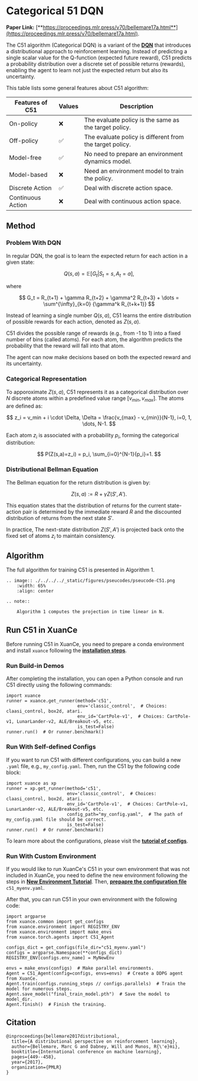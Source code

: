 # Categorical 51 DQN

**Paper Link:** [**https://proceedings.mlr.press/v70/bellemare17a.html**](https://proceedings.mlr.press/v70/bellemare17a.html).

The C51 algorithm (Categorical DQN) is a variant of the 
[**DQN**](./dqn_agent.md) 
that introduces a distributional approach to reinforcement learning. 
Instead of predicting a single scalar value for the Q-function (expected future reward), 
C51 predicts a probability distribution over a discrete set of possible returns (rewards), 
enabling the agent to learn not just the expected return but also its uncertainty.

This table lists some general features about C51 algorithm:

| Features of C51   | Values | Description                                              |
|-------------------|--------|----------------------------------------------------------|
| On-policy         | ❌      | The evaluate policy is the same as the target policy.    |
| Off-policy        | ✅      | The evaluate policy is different from the target policy. | 
| Model-free        | ✅      | No need to prepare an environment dynamics model.        | 
| Model-based       | ❌      | Need an environment model to train the policy.           | 
| Discrete Action   | ✅      | Deal with discrete action space.                         |   
| Continuous Action | ❌      | Deal with continuous action space.                       |

## Method

### Problem With DQN

In regular DQN, the goal is to learn the expected return for each action in a given state:

$$
Q(s, a) = \mathbb{E}[G_t | S_t=s, A_t=a],
$$

where

$$
G_t = R_{t+1} + \gamma R_{t+2} + \gamma^2 R_{t+3} + \dots = \sum^{\infty}_{k=0} {\gamma^k R_{t+k+1}}
$$

Instead of learning a single number $Q(s, a)$, 
C51 learns the entire distribution of possible rewards for each action, denoted as $Z(s, a)$.

C51 divides the possible range of rewards (e.g., from -1 to 1) into a fixed number of bins (called atoms).
For each atom, the algorithm predicts the probability that the reward will fall into that atom. 

The agent can now make decisions based on both the expected reward and its uncertainty.

### Categorical Representation

To apporoximate $Z(s, a)$, C51 represents it as a categorical distribution over $N$ discrete atoms 
within a predefined value range $[v_{min}, v_{max}]$. The atoms are defined as:

$$
z_i = v_min + i \cdot \Delta, \Delta = \frac{v_{max} - v_{min}}{N-1}, i=0, 1, \dots, N-1.
$$

Each atom $z_i$ is associated with a probability $p_i$, forming the categorical distribution:

$$
P(Z(s,a)=z_i) = p_i, \sum_{i=0}^{N-1}{p_i}=1.
$$

### Distributional Bellman Equation

The Bellman equation for the return distribution is given by:

$$
Z(s, a) := R + \gamma Z(S', A').
$$

This equation states that the distribution of returns for the current state-action pair is determined 
by the immediate reward $R$ and the discounted distribution of returns from the next state $S'$.

In practice, The next-state distribution $Z(S', A')$ is projected back onto the fixed set of atoms $z_i$ to maintain consistency.

## Algorithm

The full algorithm for training C51 is presented in Algorithm 1.

```{eval-rst}
.. image:: ./../../../_static/figures/pseucodes/pseucode-C51.png
    :width: 65%
    :align: center
    
.. note::

    Algorithm 1 computes the projection in time linear in N.
```

## Run C51 in XuanCe

Before running C51 in XuanCe, you need to prepare a conda environment and install ``xuance`` following 
the [**installation steps**](./../../usage/installation.rst#install-xuance).

### Run Build-in Demos

After completing the installation, you can open a Python console and run C51 directly using the following commands:

```python3
import xuance
runner = xuance.get_runner(method='c51',
                           env='classic_control',  # Choices: claasi_control, box2d, atari.
                           env_id='CartPole-v1',  # Choices: CartPole-v1, LunarLander-v2, ALE/Breakout-v5, etc.
                           is_test=False)
runner.run()  # Or runner.benchmark()
```

### Run With Self-defined Configs

If you want to run C51 with different configurations, you can build a new ``.yaml`` file, e.g., ``my_config.yaml``.
Then, run the C51 by the following code block:

```python3
import xuance as xp
runner = xp.get_runner(method='c51',
                       env='classic_control',  # Choices: claasi_control, box2d, atari.
                       env_id='CartPole-v1',  # Choices: CartPole-v1, LunarLander-v2, ALE/Breakout-v5, etc.
                       config_path="my_config.yaml",  # The path of my_config.yaml file should be correct.
                       is_test=False)
runner.run()  # Or runner.benchmark()
```

To learn more about the configurations, please visit the 
[**tutorial of configs**](./../../configs/configuration_examples.rst).

### Run With Custom Environment

If you would like to run XuanCe's C51 in your own environment that was not included in XuanCe, 
you need to define the new environment following the steps in 
[**New Environment Tutorial**](./../../usage/custom_env/custom_drl_env.rst).
Then, [**prepapre the configuration file**](./../../usage/custom_env/custom_drl_env.rst#step-2-create-the-config-file-and-read-the-configurations) 
 ``c51_myenv.yaml``.

After that, you can run C51 in your own environment with the following code:

```python3
import argparse
from xuance.common import get_configs
from xuance.environment import REGISTRY_ENV
from xuance.environment import make_envs
from xuance.torch.agents import C51_Agent

configs_dict = get_configs(file_dir="c51_myenv.yaml")
configs = argparse.Namespace(**configs_dict)
REGISTRY_ENV[configs.env_name] = MyNewEnv

envs = make_envs(configs)  # Make parallel environments.
Agent = C51_Agent(config=configs, envs=envs)  # Create a DDPG agent from XuanCe.
Agent.train(configs.running_steps // configs.parallels)  # Train the model for numerous steps.
Agent.save_model("final_train_model.pth")  # Save the model to model_dir.
Agent.finish()  # Finish the training.
```

## Citation

```{code-block} bash
@inproceedings{bellemare2017distributional,
  title={A distributional perspective on reinforcement learning},
  author={Bellemare, Marc G and Dabney, Will and Munos, R{\'e}mi},
  booktitle={International conference on machine learning},
  pages={449--458},
  year={2017},
  organization={PMLR}
}
```
